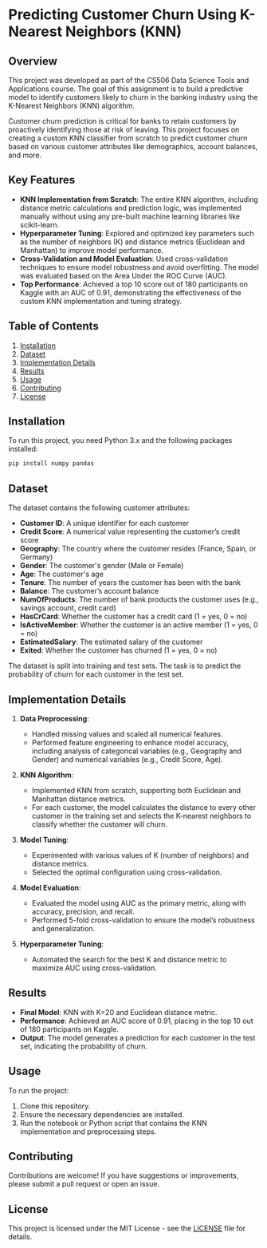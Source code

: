 # Predicting Customer Churn Using K-Nearest Neighbors (KNN)

## Overview
This project was developed as part of the CS506 Data Science Tools and Applications course. The goal of this assignment is to build a predictive model to identify customers likely to churn in the banking industry using the K-Nearest Neighbors (KNN) algorithm.

Customer churn prediction is critical for banks to retain customers by proactively identifying those at risk of leaving. This project focuses on creating a custom KNN classifier from scratch to predict customer churn based on various customer attributes like demographics, account balances, and more.

## Key Features
- **KNN Implementation from Scratch**: The entire KNN algorithm, including distance metric calculations and prediction logic, was implemented manually without using any pre-built machine learning libraries like scikit-learn.
- **Hyperparameter Tuning**: Explored and optimized key parameters such as the number of neighbors (K) and distance metrics (Euclidean and Manhattan) to improve model performance.
- **Cross-Validation and Model Evaluation**: Used cross-validation techniques to ensure model robustness and avoid overfitting. The model was evaluated based on the Area Under the ROC Curve (AUC).
- **Top Performance**: Achieved a top 10 score out of 180 participants on Kaggle with an AUC of 0.91, demonstrating the effectiveness of the custom KNN implementation and tuning strategy.

## Table of Contents
1. [Installation](#installation)
2. [Dataset](#dataset)
3. [Implementation Details](#implementation-details)
4. [Results](#results)
5. [Usage](#usage)
6. [Contributing](#contributing)
7. [License](#license)

## Installation
To run this project, you need Python 3.x and the following packages installed:

```bash
pip install numpy pandas
```

## Dataset
The dataset contains the following customer attributes:

- **Customer ID**: A unique identifier for each customer
- **Credit Score**: A numerical value representing the customer’s credit score
- **Geography**: The country where the customer resides (France, Spain, or Germany)
- **Gender**: The customer's gender (Male or Female)
- **Age**: The customer's age
- **Tenure**: The number of years the customer has been with the bank
- **Balance**: The customer’s account balance
- **NumOfProducts**: The number of bank products the customer uses (e.g., savings account, credit card)
- **HasCrCard**: Whether the customer has a credit card (1 = yes, 0 = no)
- **IsActiveMember**: Whether the customer is an active member (1 = yes, 0 = no)
- **EstimatedSalary**: The estimated salary of the customer
- **Exited**: Whether the customer has churned (1 = yes, 0 = no)

The dataset is split into training and test sets. The task is to predict the probability of churn for each customer in the test set.

## Implementation Details

1. **Data Preprocessing**:
   - Handled missing values and scaled all numerical features.
   - Performed feature engineering to enhance model accuracy, including analysis of categorical variables (e.g., Geography and Gender) and numerical variables (e.g., Credit Score, Age).

2. **KNN Algorithm**:
   - Implemented KNN from scratch, supporting both Euclidean and Manhattan distance metrics.
   - For each customer, the model calculates the distance to every other customer in the training set and selects the K-nearest neighbors to classify whether the customer will churn.

3. **Model Tuning**:
   - Experimented with various values of K (number of neighbors) and distance metrics.
   - Selected the optimal configuration using cross-validation.

4. **Model Evaluation**:
   - Evaluated the model using AUC as the primary metric, along with accuracy, precision, and recall.
   - Performed 5-fold cross-validation to ensure the model’s robustness and generalization.

5. **Hyperparameter Tuning**:
   - Automated the search for the best K and distance metric to maximize AUC using cross-validation.

## Results
- **Final Model**: KNN with K=20 and Euclidean distance metric.
- **Performance**: Achieved an AUC score of 0.91, placing in the top 10 out of 180 participants on Kaggle.
- **Output**: The model generates a prediction for each customer in the test set, indicating the probability of churn.

## Usage
To run the project:

1. Clone this repository.
2. Ensure the necessary dependencies are installed.
3. Run the notebook or Python script that contains the KNN implementation and preprocessing steps.

## Contributing
Contributions are welcome! If you have suggestions or improvements, please submit a pull request or open an issue.


## License
This project is licensed under the MIT License - see the [LICENSE](LICENSE) file for details.
